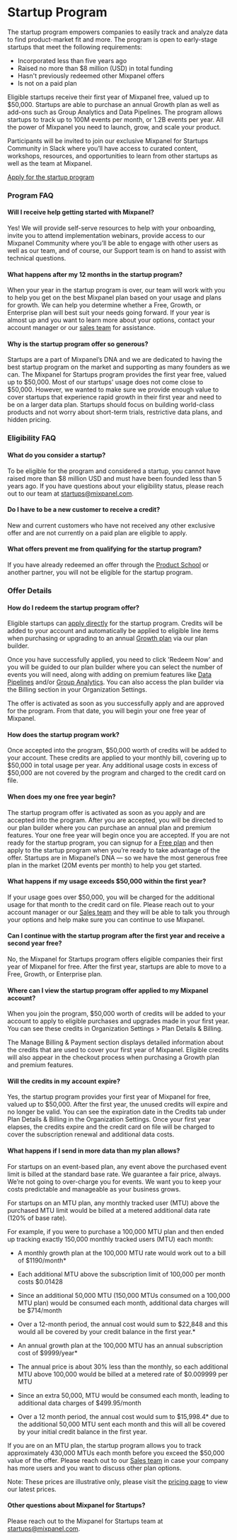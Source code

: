 # Startup Program


The startup program empowers companies to easily track and analyze data to find product-market fit and more. The program is open to early-stage startups that meet the following requirements:

- Incorporated less than five years ago
- Raised no more than $8 million (USD) in total funding
- Hasn't previously redeemed other Mixpanel offers
- Is not on a paid plan

Eligible startups receive their first year of Mixpanel free, valued up to \$50,000. Startups are able to purchase an annual Growth plan as well as add-ons such as Group Analytics and Data Pipelines. The program allows startups to track up to 100M events per month, or 1.2B events per year. All the power of Mixpanel you need to launch, grow, and scale your product.

Participants will be invited to join our exclusive Mixpanel for Startups Community in Slack where you’ll have access to curated content, workshops, resources, and opportunities to learn from other startups as well as the team at Mixpanel.


[Apply for the startup program](https://mixpanel.com/startups/)

### Program FAQ

#### Will I receive help getting started with Mixpanel?

Yes! We will provide self-serve resources to help with your onboarding, invite you to attend implementation webinars, provide access to our Mixpanel Community where you’ll be able to engage with other users as well as our team, and of course, our Support team is on hand to assist with technical questions.

#### What happens after my 12 months in the startup program?

When your year in the startup program is over, our team will work with you to help you get on the best Mixpanel plan based on your usage and plans for growth. We can help you determine whether a Free, Growth, or Enterprise plan will best suit your needs going forward. If your year is almost up and you want to learn more about your options, contact your account manager or our [sales team](https://mixpanel.com/contact-us/sales/) for assistance.

#### Why is the startup program offer so generous?

Startups are a part of Mixpanel’s DNA and we are dedicated to having the best startup program on the market and supporting as many founders as we can. The Mixpanel for Startups program provides the first year free, valued up to \$50,000. Most of our startups' usage does not come close to \$50,000. However, we wanted to make sure we provide enough value to cover startups that experience rapid growth in their first year and need to be on a larger data plan. Startups should focus on building world-class products and not worry about short-term trials, restrictive data plans, and hidden pricing.

### Eligibility FAQ

#### What do you consider a startup?

To be eligible for the program and considered a startup, you cannot have raised more than $8 million USD and must have been founded less than 5 years ago. If you have questions about your eligibility status, please reach out to our team at [startups@mixpanel.com](mailto:startups@mixpanel.com).

#### Do I have to be a new customer to receive a credit?

New and current customers who have not received any other exclusive offer and are not currently on a paid plan are eligible to apply.

#### What offers prevent me from qualifying for the startup program?

If you have already redeemed an offer through the [Product School](https://productschool.teachable.com/p/productanalytics) or another partner, you will not be eligible for the startup program.

### Offer Details

#### How do I redeem the startup program offer?

Eligible startups can [apply directly](https://mixpanel.com/startups-apply/) for the startup program. Credits will be added to your account and automatically be applied to eligible line items when purchasing or upgrading to an annual [Growth plan](https://mixpanel.com/pricing/#edit-plan) via our plan builder.

Once you have successfully applied, you need to click 'Redeem Now' and you will be guided to our plan builder where you can select the number of events you will need, along with adding on premium features like [Data Pipelines](/docs/data-pipelines/overview) and/or [Group Analytics](/docs/data-structure/advanced/group-analytics). You can also access the plan builder via the Billing section in your Organization Settings.

The offer is activated as soon as you successfully apply and are approved for the program. From that date, you will begin your one free year of Mixpanel.

#### How does the startup program work?

Once accepted into the program, \$50,000 worth of credits will be added to your account. These credits are applied to your monthly bill, covering up to \$50,000 in total usage per year. Any additional usage costs in excess of \$50,000 are not covered by the program and charged to the credit card on file.

#### When does my one free year begin?

The startup program offer is activated as soon as you apply and are accepted into the program. After you are accepted, you will be directed to our plan builder where you can purchase an annual plan and premium features. Your one free year will begin once you are accepted. If you are not ready for the startup program, you can signup for a [Free plan](https://mixpanel.com/pricing/) and then apply to the startup program when you’re ready to take advantage of the offer. Startups are in Mixpanel’s DNA — so we have the most generous free plan in the market (20M events per month) to help you get started.

#### What happens if my usage exceeds \$50,000 within the first year?

If your usage goes over \$50,000, you will be charged for the additional usage for that month to the credit card on file. Please reach out to your account manager or our [Sales team](https://mixpanel.com/contact-us/sales/) and they will be able to talk you through your options and help make sure you can continue to use Mixpanel.

#### Can I continue with the startup program after the first year and receive a second year free?

No, the Mixpanel for Startups program offers eligible companies their first year of Mixpanel for free. After the first year, startups are able to move to a Free, Growth, or Enterprise plan.

#### Where can I view the startup program offer applied to my Mixpanel account?

When you join the program, \$50,000 worth of credits will be added to your account to apply to eligible purchases and upgrades made in your first year. You can see these credits in Organization Settings > Plan Details & Billing. 

The Manage Billing & Payment section displays detailed information about the credits that are used to cover your first year of Mixpanel. Eligible credits will also appear in the checkout process when purchasing a Growth plan and premium features.

#### Will the credits in my account expire?

Yes, the startup program provides your first year of Mixpanel for free, valued up to \$50,000. After the first year, the unused credits will expire and no longer be valid. You can see the expiration date in the Credits tab under Plan Details & Billing in the Organization Settings. Once your first year elapses, the credits expire and the credit card on file will be charged to cover the subscription renewal and additional data costs.

#### What happens if I send in more data than my plan allows?

For startups on an event-based plan, any event above the purchased event limit is billed at the standard base rate. We guarantee a fair price, always. We’re not going to over-charge you for events. We want you to keep your costs predictable and manageable as your business grows.

For startups on an MTU plan, any monthly tracked user (MTU) above the purchased MTU limit would be billed at a metered additional data rate (120% of base rate).

For example, if you were to purchase a 100,000 MTU plan and then ended up tracking exactly 150,000 monthly tracked users (MTU) each month:

- A monthly growth plan at the 100,000 MTU rate would work out to a bill of $1190/month*
- Each additional MTU above the subscription limit of 100,000 per month costs $0.01428
- Since an additional 50,000 MTU (150,000 MTUs consumed on a 100,000 MTU plan) would be consumed each month, additional data charges will be $714/month
- Over a 12-month period, the annual cost would sum to $22,848 and this would all be covered by your credit balance in the first year.*

- An annual growth plan at the 100,000 MTU has an annual subscription cost of $9999/year*
- The annual price is about 30% less than the monthly, so each additional MTU above 100,000 would be billed at a metered rate of $0.009999 per MTU
- Since an extra 50,000, MTU would be consumed each month, leading to additional data charges of $499.95/month
- Over a 12 month period, the annual cost would sum to $15,998.4* due to the additional 50,000 MTU sent each month and this will all be covered by your initial credit balance in the first year.

If you are on an MTU plan, the startup program allows you to track approximately 430,000 MTUs each month before you exceed the \$50,000 value of the offer. Please reach out to our [Sales team](https://mixpanel.com/contact-us/sales/) in case your company has more users and you want to discuss other plan options.

Note: These prices are illustrative only, please visit the [pricing page](https://mixpanel.com/pricing/) to view our latest prices.

#### Other questions about Mixpanel for Startups?

Please reach out to the Mixpanel for Startups team at [startups@mixpanel.com](mailto:startups@mixpanel.com).
